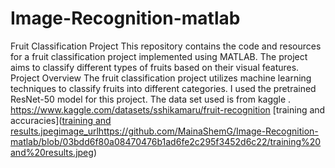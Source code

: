 # Image-Recognition-matlab
Fruit Classification Project
This repository contains the code and resources for a fruit classification project implemented using MATLAB. The project aims to classify different types of fruits based on their visual features.
Project Overview
The fruit classification project utilizes machine learning techniques to classify fruits into different categories.
I used the pretrained ResNet-50 model for this project.
The data set used is from kaggle . https://www.kaggle.com/datasets/sshikamaru/fruit-recognition
[training and accuracies]([training and results.jpegimage_url](https://github.com/MainaShemG/Image-Recognition-matlab/blob/03bdd6f80a08470476b1ad6fe2c295f3452d6c22/training%20and%20results.jpeg)https://github.com/MainaShemG/Image-Recognition-matlab/blob/03bdd6f80a08470476b1ad6fe2c295f3452d6c22/training%20and%20results.jpeg)
